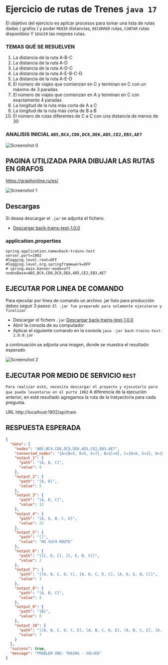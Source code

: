 # Ejercicio de rutas de Trenes `java 17`

El objetivo del ejercicio es aplicar procesos para tomar una lista de rutas dadas ( grafos ) y poder `MEDIR` distancias, `RECORRER` rutas, `CONTAR` rutas disponibles Y `SEGUIR` las mejores rutas.

### TEMAS QUÉ SE RESUELVEN
1) La distancia de la ruta A-B-C
2) La distancia de la ruta A-D
3) La distancia de la ruta A-D-C
4) La distancia de la ruta A-E-B-C-D
5) La distancia de la ruta A-E-D
6) El número de viajes que comienzan en C y terminan en C con un máximo de 3 paradas
7) El número de viajes que comienzan en A y terminan en C con exactamente 4 paradas
8) La longitud de la ruta más corta de A a C
9) La longitud de la ruta más corta de B a B
10) El número de rutas diferentes de C a C con una distancia de menos de 30

### ANALISIS INICIAL `AB5,BC4,CD8,DC8,DE6,AD5,CE2,EB3,AE7`
![Screenshot 0](http://telematico-tools.azurewebsites.net/cloud/tests/rutas-de-tren/img/grafos-hoja-1.jpeg)

## PAGINA UTILIZADA PARA DIBUJAR LAS RUTAS EN GRAFOS
https://graphonline.ru/es/

![Screenshot 1](http://telematico-tools.azurewebsites.net/cloud/tests/rutas-de-tren/img/grafos-rutas-de-trenes.png)

## Descargas
Si desea descargar el `.jar` se adjunta el fichero.

- [Descargar back-trains-test-1.0.0](http://telematico-tools.azurewebsites.net/cloud/tests/rutas-de-tren/back-trains-test-1.0.0.jar)


### application.properties
```properties
spring.application.name=back-trains-test
server.port=1902
#logging.level.root=OFF
#logging.level.org.springframework=OFF
# spring.main.banner-mode=off
nodosBase=AB5,BC4,CD8,DC8,DE6,AD5,CE2,EB3,AE7
```

## EJECUTAR POR LINEA DE COMANDO
Para ejecutar por linea de comando un archivo .jar listo para producción debes
seguir 3 pasos: `El .jar fue preparado para solamente ejecutarse y finalizar`

- Descargar el fichero `.jar` [Descargar back-trains-test-1.0.0](http://telematico-tools.azurewebsites.net/cloud/tests/rutas-de-tren/back-trains-test-1.0.0.jar)
- Abrir la consola de su computador
- Aplicar el siguiente comando en la consola `java -jar back-trains-test-1.0.0.jar`

a continuación se adjunta una imagen, donde se muestra el resultado esperado

![Screenshot 2](http://telematico-tools.azurewebsites.net/cloud/tests/rutas-de-tren/img/trains-results-1.png)


## EJECUTAR POR MEDIO DE SERVICIO `REST`
`Para realizar estó, necesita descargar el proyecto y ejecutarlo para que pueda levantarse en el purto 1902`
A diferencia de la ejecución anterior, en esté resultado agregamos la ruta de la tratyectoria para cada pregunta.

URL
http://localhost:1902/api/train

## RESPUESTA ESPERADA

```json
{
  "data": {
    "nodes": "AB5,BC4,CD8,DC8,DE6,AD5,CE2,EB3,AE7",
    "connected_nodes": "{A={B=5, D=5, E=7}, B={C=4}, C={D=8, E=2}, D={C=8, E=6}, E={B=3}}",
    "output_1": {
      "path": "[A, B, C]",
      "value": 9
    },
    "output_2": {
      "path": "[A, D]",
      "value": 5
    },
    "output_3": {
      "path": "[A, D, C]",
      "value": 13
    },
    "output_4": {
      "path": "[A, E, B, C, D]",
      "value": 22
    },
    "output_5": {
      "path": "[]",
      "value": "NO SUCH ROUTE"
    },
    "output_6": {
      "path": "[[C, D, C], [C, E, B, C]]",
      "value": 2
    },
    "output_7": {
      "path": "[[A, B, C, D, C], [A, D, C, D, C], [A, D, E, B, C]]",
      "value": 3
    },
    "output_8": {
      "path": "[A, B, C]",
      "value": 9
    },
    "output_9": {
      "path": "[B]",
      "value": 0
    },
    "output_10": {
      "path": "[[A, B, C, D, C, E], [A, B, C, D, E], [A, B, C, E], [A, D, C, D, E], [A, D, C, E], [A, D, E], [A, E]]",
      "value": 7
    }
  },
  "success": true,
  "message": "PROBLEM ONE: TRAINS - SOLVED"
}
```

